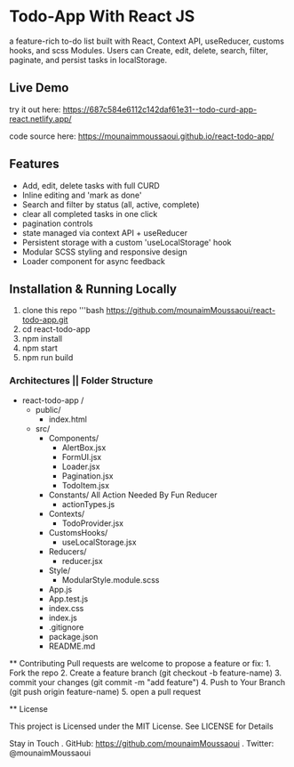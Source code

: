 # Todo-App With React JS

a feature-rich to-do list built with React, Context API, useReducer, customs hooks, and scss Modules.
Users can Create, edit, delete, search, filter, paginate, and persist tasks in localStorage.

## Live Demo

try it out here: 
https://687c584e6112c142daf61e31--todo-curd-app-react.netlify.app/

code source here:
https://mounaimmoussaoui.github.io/react-todo-app/

## Features

- Add, edit, delete tasks with full CURD
- Inline editing and 'mark as done'
- Search and filter by status (all, active, complete)
- clear all completed tasks in one click
- pagination controls
- state managed via context API + useReducer
- Persistent storage with a custom 'useLocalStorage' hook
- Modular SCSS styling and responsive design
- Loader component for async feedback

## Installation & Running Locally

1. clone this repo 
  '''bash
   https://github.com/mounaimMoussaoui/react-todo-app.git
2. cd react-todo-app
3. npm install
4. npm start
5. npm run build


### Architectures || Folder Structure

- react-todo-app /
  - public/
    - index.html 
  - src/
    - Components/
      - AlertBox.jsx
      - FormUI.jsx
      - Loader.jsx
      - Pagination.jsx
      - TodoItem.jsx
    - Constants/
      All Action Needed By Fun Reducer
      - actionTypes.js
    - Contexts/
      - TodoProvider.jsx
    - CustomsHooks/
      - useLocalStorage.jsx
    - Reducers/
      - reducer.jsx
    - Style/
      - ModularStyle.module.scss
    - App.js
    - App.test.js
    - index.css
    - index.js
    - .gitignore
    - package.json
    - README.md


** Contributing
  Pull requests are welcome to propose a feature or fix:
    1. Fork the repo
    2. Create a feature branch (git checkout -b feature-name)
    3. commit your changes (git commit -m "add feature")
    4. Push to Your Branch (git push origin feature-name)
    5. open a pull request

** License

This project is Licensed under the MIT License. See LICENSE for Details

Stay in Touch
  . GitHub:  https://github.com/mounaimMoussaoui
  . Twitter: @mounaimMoussaoui

